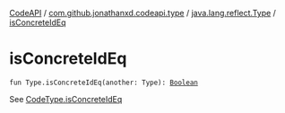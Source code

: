 [CodeAPI](../../index.md) / [com.github.jonathanxd.codeapi.type](../index.md) / [java.lang.reflect.Type](index.md) / [isConcreteIdEq](.)

# isConcreteIdEq

`fun Type.isConcreteIdEq(another: Type): `[`Boolean`](https://kotlinlang.org/api/latest/jvm/stdlib/kotlin/-boolean/index.html)

See [CodeType.isConcreteIdEq](../-code-type/is-concrete-id-eq.md)


